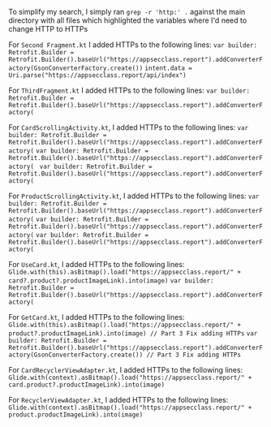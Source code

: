 To simplify my search, I simply ran `grep -r 'http:' .` against the main directory with all files which highlighted the variables where I'd need to change HTTP to HTTPs

For `Second Fragment.kt` I added HTTPs to the following lines: 
`var builder: Retrofit.Builder = Retrofit.Builder().baseUrl("https://appsecclass.report").addConverterFactory(GsonConverterFactory.create())`
`intent.data = Uri.parse("https://appsecclass.report/api/index")`


For `ThirdFragment.kt` I added HTTPs to the following lines: 
`var builder: Retrofit.Builder = Retrofit.Builder().baseUrl("https://appsecclass.report").addConverterFactory(`

For `CardScrollingActivity.kt`, I added HTTPs to the following lines:
`var builder: Retrofit.Builder = Retrofit.Builder().baseUrl("https://appsecclass.report").addConverterFactory(`
`var builder: Retrofit.Builder = Retrofit.Builder().baseUrl("https://appsecclass.report").addConverterFactory( `
`var builder: Retrofit.Builder = Retrofit.Builder().baseUrl("https://appsecclass.report").addConverterFactory( `


For `ProductScrollingActivity.kt`, I added HTTPs to the following lines:
`var builder: Retrofit.Builder = Retrofit.Builder().baseUrl("https://appsecclass.report").addConverterFactory(`
`var builder: Retrofit.Builder = Retrofit.Builder().baseUrl("https://appsecclass.report").addConverterFactory(`
`var builder: Retrofit.Builder = Retrofit.Builder().baseUrl("https://appsecclass.report").addConverterFactory(`

For `UseCard.kt`, I added HTTPs to the following lines:
`Glide.with(this).asBitmap().load("https://appsecclass.report/" + card?.product?.productImageLink).into(image)`
`var builder: Retrofit.Builder = Retrofit.Builder().baseUrl("https://appsecclass.report").addConverterFactory(`

For `GetCard.kt`, I added HTTPs to the following lines:
`Glide.with(this).asBitmap().load("https://appsecclass.report/" + product?.productImageLink).into(image) // Part 3 Fix adding HTTPs`
`var builder: Retrofit.Builder = Retrofit.Builder().baseUrl("https://appsecclass.report").addConverterFactory(GsonConverterFactory.create()) // Part 3 Fix adding HTTPs`

For `CardRecyclerViewAdapter.kt`, I added HTTPs to the following lines:
`Glide.with(context).asBitmap().load("https://appsecclass.report/" + card.product?.productImageLink).into(image)`

For `RecyclerViewAdapter.kt`, I added HTTPs to the following lines:
`Glide.with(context).asBitmap().load("https://appsecclass.report/" + product.productImageLink).into(image)`